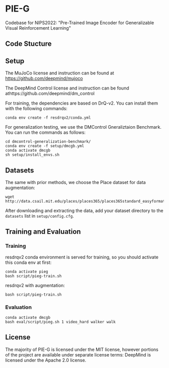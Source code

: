 # PIE-G

Codebase for NIPS2022: "Pre-Trained Image Encoder for Generalizable Visual
Reinforcement Learning"



## Code Stucture





## Setup

The MuJoCo license and instruction can be found at https://github.com/deepmind/mujoco

The DeepMind Control license and instruction can be found athttps://github.com/deepmind/dm_control

For training, the dependencies are based on DrQ-v2. You can install them with the following commands:

```
conda env create -f resdrqv2/conda.yml
```







For generalization testing, we use the DMControl Gneraliztaion Benchmark.  You can run the commands as follows:

```
cd dmcontrol-generalization-benchmark/
conda env create -f setup/dmcgb.yml
conda activate dmcgb
sh setup/install_envs.sh
```



## Datasets

The same with prior methods, we choose the Place dataset for data augmentation:

```
wget http://data.csail.mit.edu/places/places365/places365standard_easyformat.tar
```

After downloading and extracting the data, add your dataset directory to the `datasets` list in `setup/config.cfg`.



## Training and Evaluation

### Training

resdrqv2 conda environment is served for training, so you should activate this conda env at first:

```
conda activate pieg
bash script/pieg-train.sh
```

resdrqv2 with augmentation:

```
bash script/pieg-train.sh
```



### Evaluation

```
conda activate dmcgb
bash eval/script/pieg.sh 1 video_hard walker walk
```





## License

The majority of PIE-G is licensed under the MIT license, however portions of the project are available under separate license terms: DeepMind is licensed under the Apache 2.0 license.


